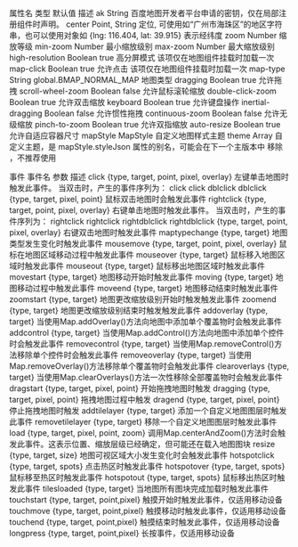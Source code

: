 属性名	             类型	     默认值	  描述
ak	                String		        百度地图开发者平台申请的密钥，仅在局部注册组件时声明。
center	            Point,      String		定位, 可使用如“广州市海珠区”的地区字符串，也可以使用对象如 {lng: 116.404, lat: 39.915} 表示经纬度
zoom	            Number		        缩放等级
min-zoom	        Number		        最小缩放级别
max-zoom	        Number		        最大缩放级别
high-resolution	    Boolean	    true	高分屏模式 该项仅在地图组件挂载时加载一次
map-click	        Boolean	    true	允许点击 该项仅在地图组件挂载时加载一次
map-type	        String	    global.BMAP_NORMAL_MAP	地图类型
dragging	        Boolean	    true	允许拖拽
scroll-wheel-zoom	Boolean	    false	允许鼠标滚轮缩放
double-click-zoom	Boolean	    true	允许双击缩放
keyboard	        Boolean	    true	允许键盘操作
inertial-dragging	Boolean	    false	允许惯性拖拽
continuous-zoom	    Boolean	    false	允许无级缩放
pinch-to-zoom	    Boolean	    true	允许双指缩放
auto-resize	        Boolean	    true	允许自适应容器尺寸
mapStyle	        MapStyle		    自定义地图样式主题
theme	            Array		        自定义主题，是 mapStyle.styleJson 属性的别名，可能会在下一个主版本中 移除 ，不推荐使用


事件
事件名	参数	描述
click	        {type, target, point, pixel, overlay}	左键单击地图时触发此事件。 当双击时，产生的事件序列为： click click dblclick
dblclick	    {type, target, pixel, point}	鼠标双击地图时会触发此事件
rightclick	    {type, target, point, pixel, overlay}	右键单击地图时触发此事件。 当双击时，产生的事件序列为： rightclick rightclick rightdblclick
rightdblclick	{type, target, point, pixel, overlay}	右键双击地图时触发此事件
maptypechange	{type, target}	地图类型发生变化时触发此事件
mousemove	    {type, target, point, pixel, overlay}	鼠标在地图区域移动过程中触发此事件
mouseover	    {type, target}	鼠标移入地图区域时触发此事件
mouseout	    {type, target}	鼠标移出地图区域时触发此事件
movestart	    {type, target}	地图移动开始时触发此事件
moving	        {type, target}	地图移动过程中触发此事件
moveend	        {type, target}	地图移动结束时触发此事件
zoomstart	    {type, target}	地图更改缩放级别开始时触发触发此事件
zoomend	        {type, target}	地图更改缩放级别结束时触发触发此事件
addoverlay	    {type, target}	当使用Map.addOverlay()方法向地图中添加单个覆盖物时会触发此事件
addcontrol	    {type, target}	当使用Map.addControl()方法向地图中添加单个控件时会触发此事件
removecontrol	{type, target}	当使用Map.removeControl()方法移除单个控件时会触发此事件
removeoverlay	{type, target}	当使用Map.removeOverlay()方法移除单个覆盖物时会触发此事件
clearoverlays	{type, target}	当使用Map.clearOverlays()方法一次性移除全部覆盖物时会触发此事件
dragstart	    {type, target, pixel, point}	开始拖拽地图时触发
dragging	    {type, target, pixel, point}	拖拽地图过程中触发
dragend	        {type, target, pixel, point}	停止拖拽地图时触发
addtilelayer	{type, target}	添加一个自定义地图图层时触发此事件
removetilelayer	{type, target}	移除一个自定义地图图层时触发此事件
load	        {type, target, pixel, point, zoom}	调用Map.centerAndZoom()方法时会触发此事件。这表示位置、缩放层级已经确定，但可能还在载入地图图块
resize	        {type, target, size}	地图可视区域大小发生变化时会触发此事件
hotspotclick	{type, target, spots}	点击热区时触发此事件
hotspotover	    {type, target, spots}	鼠标移至热区时触发此事件
hotspotout	    {type, target, spots}	鼠标移出热区时触发此事件
tilesloaded	    {type, target}	当地图所有图块完成加载时触发此事件
touchstart	    {type, target, point,pixel}	触摸开始时触发此事件，仅适用移动设备
touchmove	    {type, target, point,pixel}	触摸移动时触发此事件，仅适用移动设备
touchend	    {type, target, point,pixel}	触摸结束时触发此事件，仅适用移动设备
longpress	    {type, target, point,pixel}	长按事件，仅适用移动设备
